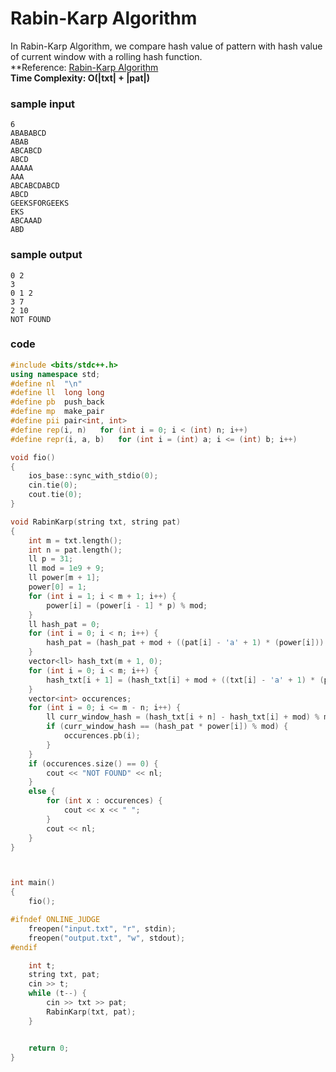 # Rabin-Karp Algorithm
In Rabin-Karp Algorithm, we compare hash value of pattern with hash value of current window with a rolling hash function.</br>
**Reference: [Rabin-Karp Algorithm](https://cp-algorithms.com/string/rabin-karp.html)
</br>
**Time Complexity: O(|txt| + |pat|)**

### sample input
```
6
ABABABCD
ABAB
ABCABCD
ABCD
AAAAA
AAA
ABCABCDABCD
ABCD
GEEKSFORGEEKS
EKS
ABCAAAD
ABD
```

### sample output
```
0 2
3
0 1 2
3 7
2 10
NOT FOUND
```

### code
```cpp
#include <bits/stdc++.h>
using namespace std;
#define nl	"\n"
#define ll	long long
#define pb	push_back
#define mp	make_pair
#define pii	pair<int, int>
#define rep(i, n)	for (int i = 0; i < (int) n; i++)
#define repr(i, a, b)	for (int i = (int) a; i <= (int) b; i++)

void fio()
{
	ios_base::sync_with_stdio(0);
	cin.tie(0);
	cout.tie(0);
}

void RabinKarp(string txt, string pat)
{
	int m = txt.length();
	int n = pat.length();
	ll p = 31;
	ll mod = 1e9 + 9;
	ll power[m + 1];
	power[0] = 1;
	for (int i = 1; i < m + 1; i++) {
		power[i] = (power[i - 1] * p) % mod;
	}
	ll hash_pat = 0;
	for (int i = 0; i < n; i++) {
		hash_pat = (hash_pat + mod + ((pat[i] - 'a' + 1) * (power[i])) % mod) % mod;
	}
	vector<ll> hash_txt(m + 1, 0);
	for (int i = 0; i < m; i++) {
		hash_txt[i + 1] = (hash_txt[i] + mod + ((txt[i] - 'a' + 1) * (power[i])) % mod) % mod;
	}
	vector<int> occurences;
	for (int i = 0; i <= m - n; i++) {
		ll curr_window_hash = (hash_txt[i + n] - hash_txt[i] + mod) % mod;
		if (curr_window_hash == (hash_pat * power[i]) % mod) {
			occurences.pb(i);
		}
	}
	if (occurences.size() == 0) {
		cout << "NOT FOUND" << nl;
	}
	else {
		for (int x : occurences) {
			cout << x << " ";
		}
		cout << nl;
	}
}



int main()
{
	fio();

#ifndef ONLINE_JUDGE
	freopen("input.txt", "r", stdin);
	freopen("output.txt", "w", stdout);
#endif

	int t;
	string txt, pat;
	cin >> t;
	while (t--) {
		cin >> txt >> pat;
		RabinKarp(txt, pat);
	}


	return 0;
}
```
